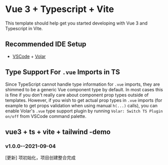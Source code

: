 <!--
 * @Author: your name
 * @Date: 2021-09-04 08:39:20
 * @LastEditTime: 2021-09-06 13:56:53
 * @LastEditors: Please set LastEditors
 * @Description: In User Settings Edit
 * @FilePath: \vue-vite-blog\README.md
-->
# Vue 3 + Typescript + Vite

This template should help get you started developing with Vue 3 and Typescript in Vite.

## Recommended IDE Setup

- [VSCode](https://code.visualstudio.com/) + [Volar](https://marketplace.visualstudio.com/items?itemName=johnsoncodehk.volar)

## Type Support For `.vue` Imports in TS

Since TypeScript cannot handle type information for `.vue` imports, they are shimmed to be a generic Vue component type by default. In most cases this is fine if you don't really care about component prop types outside of templates. However, if you wish to get actual prop types in `.vue` imports (for example to get props validation when using manual `h(...)` calls), you can enable Volar's `.vue` type support plugin by running `Volar: Switch TS Plugin on/off` from VSCode command palette.

## vue3 + ts + vite + tailwind -demo

### v1.0.0--2021-09-04

[更新] 项初始化，项目创建整合完成
